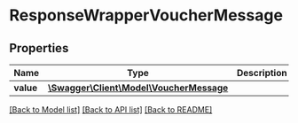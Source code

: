 # ResponseWrapperVoucherMessage

## Properties
Name | Type | Description | Notes
------------ | ------------- | ------------- | -------------
**value** | [**\Swagger\Client\Model\VoucherMessage**](VoucherMessage.md) |  | [optional] 

[[Back to Model list]](../../README.md#documentation-for-models) [[Back to API list]](../../README.md#documentation-for-api-endpoints) [[Back to README]](../../README.md)

